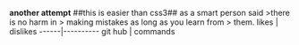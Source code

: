 **another attempt**
##this is easier than css3##
as a smart person said >there is no harm in > making mistakes as long as you learn from > them.
likes | dislikes
------|----------
git hub | commands
